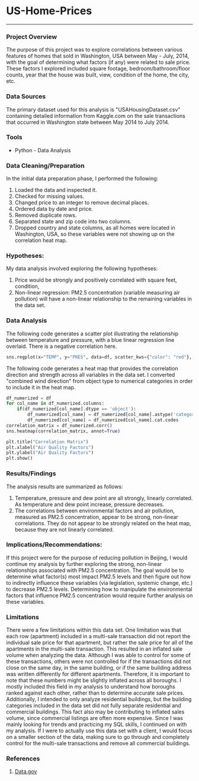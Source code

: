 # US-Home-Prices

---

### Project Overview

The purpose of this project was to explore correlations between various features of homes that sold in Washington, USA between May - July, 2014, with the goal of determining what factors (if any) were related to sale price. These factors I explored included square footage, bedroom/bathroom/floor counts, year that the house was built, view, condition of the home, the city, etc.

### Data Sources

The primary dataset used for this analysis is "USAHousingDataset.csv" containing detailed information from Kaggle.com on the sale transactions that occurred in Washington state between May 2014 to July 2014.

### Tools

- Python - Data Analysis

### Data Cleaning/Preparation
In the initial data preparation phase, I performed the following:
1. Loaded the data and inspected it.
2. Checked for missing values.
3. Changed price to an integer to remove decimal places.
4. Ordered data by date and price.
5. Removed duplicate rows.
6. Separated state and zip code into two columns.
7. Dropped country and state columns, as all homes were located in Washington, USA, so these variables were not showing up on the correlation heat map.

### Hypotheses:

My data analysis involved exploring the following hypotheses:

1. Price would be strongly and positively correlated with square feet, condition,
2. Non-linear regression: PM2.5 concentration (variable measuring air pollution) will have a non-linear relationship to the remaining variables in the data set.

### Data Analysis

The following code generates a scatter plot illustrating the relationship between temperature and pressure, with a blue linear regression line overlaid. There is a negative correlation here.

```python
sns.regplot(x="TEMP", y="PRES", data=df, scatter_kws={"color": "red"}, line_kws={"color":"blue"})
```

The following code generates a heat map that provides the correlation direction and strength across all variables in the data set. I converted "combined wind direction" from object type to numerical categories in order to include it in the heat map.

```python
df_numerized = df
for col_name in df_numerized.columns:
    if(df_numerized[col_name].dtype == 'object'):
        df_numerized[col_name] = df_numerized[col_name].astype('category')
        df_numerized[col_name] = df_numerized[col_name].cat.codes
correlation_matrix = df_numerized.corr()
sns.heatmap(correlation_matrix, annot=True)

plt.title("Correlation Matrix")
plt.xlabel("Air Quality Factors")
plt.ylabel("Air Quality Factors")
plt.show()
```

### Results/Findings

The analysis results are summarized as follows:
1. Temperature, pressure and dew point are all strongly, linearly correlated. As temperature and dew point increase, pressure decreases.
2. The correlations between environmental factors and air pollution, measured as PM2.5 concentration, appear to be strong, non-linear correlations. They do not appear to be strongly related on the heat map, because they are not linearly correlated.

### Implications/Recommendations:

If this project were for the purpose of reducing pollution in Beijing, I would continue my analysis by further exploring the strong, non-linear relationships associated with PM2.5 concentration. The goal would be to determine what factor(s) most impact PM2.5 levels and then figure out how to indirectly influence these variables (via legislation, systemic change, etc.) to decrease PM2.5 levels. Determining how to manipulate the environmental factors that influence PM2.5 concentration would require further analysis on these variables.

### Limitations

There were a few limitations within this data set. One limitation was that each row (apartment) included in a multi-sale transaction did not report the individual sale price for that apartment, but rather the sale price for all of the apartments in the multi-sale transaction. This resulted in an inflated sale volume when analyzing the data. Although I was able to control for some of these transactions, others were not controlled for if the transactions did not close on the same day, in the same building, or if the same building address was written differently for different apartments. Therefore, it is important to note that these numbers might be slightly inflated across all boroughs. I mostly included this field in my analysis to understand how boroughs ranked against each other, rather than to determine accurate sale prices. Additionally, I intended to only analyze residential buildings, but the building categories included in the data set did not fully separate residential and commercial buildings. This fact also may be contributing to inflated sales volume, since commercial listings are often more expensive. Since I was mainly looking for trends and practicing my SQL skills, I continued on with my analysis. If I were to actually use this data set with a client, I would focus on a smaller section of the data, making sure to go through and completely control for the multi-sale transactions and remove all commercial buildings.

### References

1. [Data.gov](https://data.gov/)
